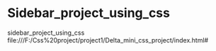 # Sidebar_project_using_css
sidebar_project_using_css  file:///F:/Css%20project/project1/Delta_mini_css_project/index.html#
